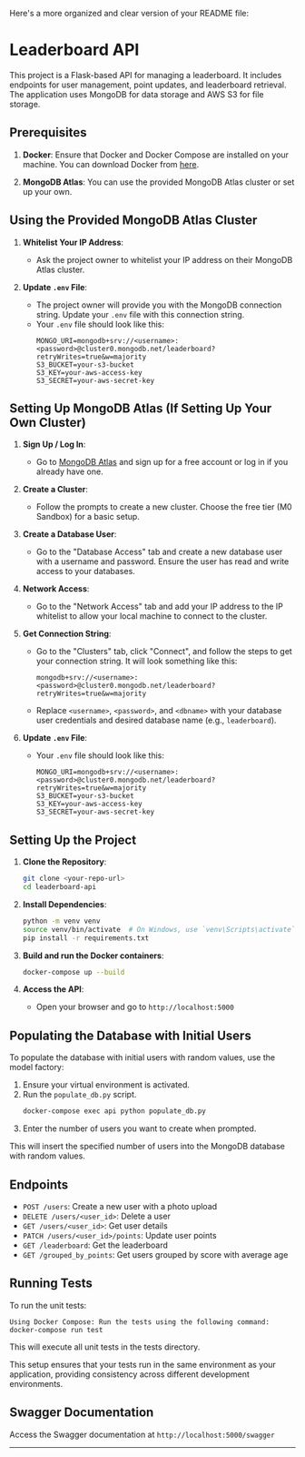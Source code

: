 Here's a more organized and clear version of your README file:

# Leaderboard API

This project is a Flask-based API for managing a leaderboard. It includes endpoints for user management, point updates, and leaderboard retrieval. The application uses MongoDB for data storage and AWS S3 for file storage.

## Prerequisites

1. **Docker**: Ensure that Docker and Docker Compose are installed on your machine. You can download Docker from [here](https://www.docker.com/get-started).

2. **MongoDB Atlas**: You can use the provided MongoDB Atlas cluster or set up your own.

## Using the Provided MongoDB Atlas Cluster

1. **Whitelist Your IP Address**:
   - Ask the project owner to whitelist your IP address on their MongoDB Atlas cluster.

2. **Update `.env` File**:
   - The project owner will provide you with the MongoDB connection string. Update your `.env` file with this connection string.
   - Your `.env` file should look like this:
     ```plaintext
     MONGO_URI=mongodb+srv://<username>:<password>@cluster0.mongodb.net/leaderboard?retryWrites=true&w=majority
     S3_BUCKET=your-s3-bucket
     S3_KEY=your-aws-access-key
     S3_SECRET=your-aws-secret-key
     ```

## Setting Up MongoDB Atlas (If Setting Up Your Own Cluster)

1. **Sign Up / Log In**:
   - Go to [MongoDB Atlas](https://www.mongodb.com/cloud/atlas) and sign up for a free account or log in if you already have one.

2. **Create a Cluster**:
   - Follow the prompts to create a new cluster. Choose the free tier (M0 Sandbox) for a basic setup.

3. **Create a Database User**: 
   - Go to the "Database Access" tab and create a new database user with a username and password. Ensure the user has read and write access to your databases.

4. **Network Access**: 
   - Go to the "Network Access" tab and add your IP address to the IP whitelist to allow your local machine to connect to the cluster.

5. **Get Connection String**: 
   - Go to the "Clusters" tab, click "Connect", and follow the steps to get your connection string. It will look something like this:
     ```
     mongodb+srv://<username>:<password>@cluster0.mongodb.net/leaderboard?retryWrites=true&w=majority
     ```
   - Replace `<username>`, `<password>`, and `<dbname>` with your database user credentials and desired database name (e.g., `leaderboard`).

6. **Update `.env` File**:
   - Your `.env` file should look like this:
     ```plaintext
     MONGO_URI=mongodb+srv://<username>:<password>@cluster0.mongodb.net/leaderboard?retryWrites=true&w=majority
     S3_BUCKET=your-s3-bucket
     S3_KEY=your-aws-access-key
     S3_SECRET=your-aws-secret-key
     ```

## Setting Up the Project

1. **Clone the Repository**:
   ```bash
   git clone <your-repo-url>
   cd leaderboard-api
   ```

2. **Install Dependencies**:
   ```bash
   python -m venv venv
   source venv/bin/activate  # On Windows, use `venv\Scripts\activate`
   pip install -r requirements.txt
   ```

3. **Build and run the Docker containers**:
   ```bash
   docker-compose up --build
   ```

4. **Access the API**:
   - Open your browser and go to `http://localhost:5000`

## Populating the Database with Initial Users

To populate the database with initial users with random values, use the model factory:

1. Ensure your virtual environment is activated.
2. Run the `populate_db.py` script.
   ```bash
   docker-compose exec api python populate_db.py
   ```
3. Enter the number of users you want to create when prompted.

This will insert the specified number of users into the MongoDB database with random values.

## Endpoints

- `POST /users`: Create a new user with a photo upload
- `DELETE /users/<user_id>`: Delete a user
- `GET /users/<user_id>`: Get user details
- `PATCH /users/<user_id>/points`: Update user points
- `GET /leaderboard`: Get the leaderboard
- `GET /grouped_by_points`: Get users grouped by score with average age

## Running Tests
To run the unit tests:

    Using Docker Compose: Run the tests using the following command:
    docker-compose run test
This will execute all unit tests in the tests directory.
 
This setup ensures that your tests run in the same environment as your application, providing consistency across different development environments.


## Swagger Documentation

Access the Swagger documentation at `http://localhost:5000/swagger`

---

